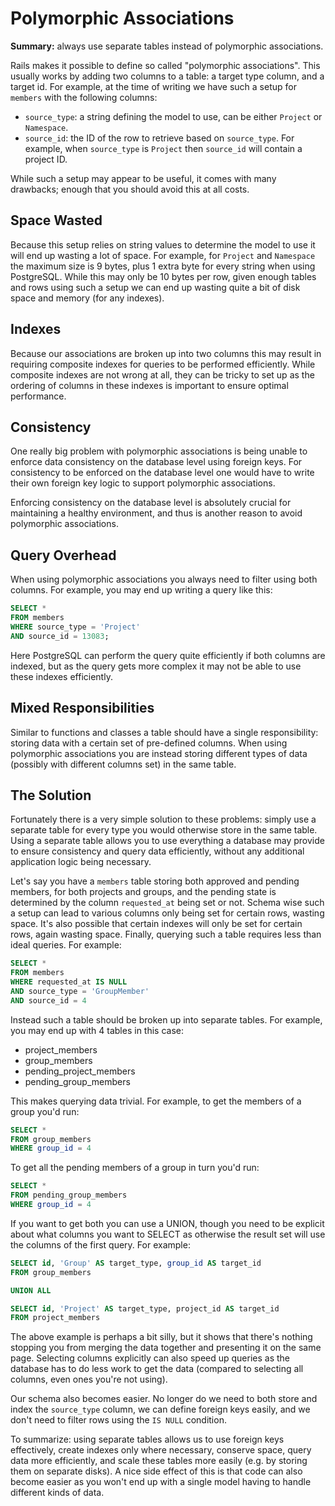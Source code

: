 # Polymorphic Associations

**Summary:** always use separate tables instead of polymorphic associations.

Rails makes it possible to define so called "polymorphic associations". This
usually works by adding two columns to a table: a target type column, and a
target id. For example, at the time of writing we have such a setup for
`members` with the following columns:

* `source_type`: a string defining the model to use, can be either `Project` or
  `Namespace`.
* `source_id`: the ID of the row to retrieve based on `source_type`. For
  example, when `source_type` is `Project` then `source_id` will contain a
  project ID.

While such a setup may appear to be useful, it comes with many drawbacks; enough
that you should avoid this at all costs.

## Space Wasted

Because this setup relies on string values to determine the model to use it will
end up wasting a lot of space. For example, for `Project` and `Namespace` the
maximum size is 9 bytes, plus 1 extra byte for every string when using
PostgreSQL. While this may only be 10 bytes per row, given enough tables and
rows using such a setup we can end up wasting quite a bit of disk space and
memory (for any indexes).

## Indexes

Because our associations are broken up into two columns this may result in
requiring composite indexes for queries to be performed efficiently. While
composite indexes are not wrong at all, they can be tricky to set up as the
ordering of columns in these indexes is important to ensure optimal performance.

## Consistency

One really big problem with polymorphic associations is being unable to enforce
data consistency on the database level using foreign keys. For consistency to be
enforced on the database level one would have to write their own foreign key
logic to support polymorphic associations.

Enforcing consistency on the database level is absolutely crucial for
maintaining a healthy environment, and thus is another reason to avoid
polymorphic associations.

## Query Overhead

When using polymorphic associations you always need to filter using both
columns. For example, you may end up writing a query like this:

```sql
SELECT *
FROM members
WHERE source_type = 'Project'
AND source_id = 13083;
```

Here PostgreSQL can perform the query quite efficiently if both columns are
indexed, but as the query gets more complex it may not be able to use these
indexes efficiently.

## Mixed Responsibilities

Similar to functions and classes a table should have a single responsibility:
storing data with a certain set of pre-defined columns. When using polymorphic
associations you are instead storing different types of data (possibly with
different columns set) in the same table.

## The Solution

Fortunately there is a very simple solution to these problems: simply use a
separate table for every type you would otherwise store in the same table. Using
a separate table allows you to use everything a database may provide to ensure
consistency and query data efficiently, without any additional application logic
being necessary.

Let's say you have a `members` table storing both approved and pending members,
for both projects and groups, and the pending state is determined by the column
`requested_at` being set or not. Schema wise such a setup can lead to various
columns only being set for certain rows, wasting space. It's also possible that
certain indexes will only be set for certain rows, again wasting space. Finally,
querying such a table requires less than ideal queries. For example:

```sql
SELECT *
FROM members
WHERE requested_at IS NULL
AND source_type = 'GroupMember'
AND source_id = 4
```

Instead such a table should be broken up into separate tables. For example, you
may end up with 4 tables in this case:

* project_members
* group_members
* pending_project_members
* pending_group_members

This makes querying data trivial. For example, to get the members of a group
you'd run:

```sql
SELECT *
FROM group_members
WHERE group_id = 4
```

To get all the pending members of a group in turn you'd run:

```sql
SELECT *
FROM pending_group_members
WHERE group_id = 4
```

If you want to get both you can use a UNION, though you need to be explicit
about what columns you want to SELECT as otherwise the result set will use the
columns of the first query. For example:

```sql
SELECT id, 'Group' AS target_type, group_id AS target_id
FROM group_members

UNION ALL

SELECT id, 'Project' AS target_type, project_id AS target_id
FROM project_members
```

The above example is perhaps a bit silly, but it shows that there's nothing
stopping you from merging the data together and presenting it on the same page.
Selecting columns explicitly can also speed up queries as the database has to do
less work to get the data (compared to selecting all columns, even ones you're
not using).

Our schema also becomes easier. No longer do we need to both store and index the
`source_type` column, we can define foreign keys easily, and we don't need to
filter rows using the `IS NULL` condition.

To summarize: using separate tables allows us to use foreign keys effectively,
create indexes only where necessary, conserve space, query data more
efficiently, and scale these tables more easily (e.g. by storing them on
separate disks). A nice side effect of this is that code can also become easier
as you won't end up with a single model having to handle different kinds of
data.
